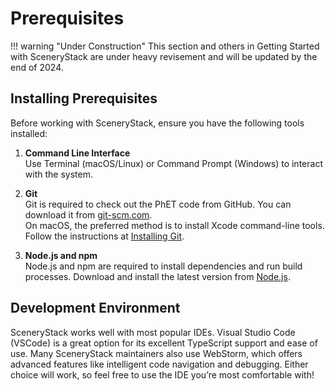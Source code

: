 # Prerequisites

!!! warning "Under Construction"
    This section and others in Getting Started with SceneryStack are under heavy revisement
    and will be updated by the end of 2024.

## Installing Prerequisites

Before working with SceneryStack, ensure you have the following tools installed:

1. **Command Line Interface**  
   Use Terminal (macOS/Linux) or Command Prompt (Windows) to interact with the system.

2. **Git**  
   Git is required to check out the PhET code from GitHub. You can download it from [git-scm.com](https://git-scm.com/downloads).  
   On macOS, the preferred method is to install Xcode command-line tools. Follow the instructions at [Installing Git](https://git-scm.com/book/en/v2/Getting-Started-Installing-Git).

3. **Node.js and npm**  
   Node.js and npm are required to install dependencies and run build processes. Download and install the latest version from [Node.js](https://nodejs.org/).

## Development Environment

SceneryStack works well with most popular IDEs. Visual Studio Code (VSCode) is a great option for its excellent TypeScript support and ease of use. Many SceneryStack maintainers also use WebStorm, which offers advanced features like intelligent code navigation and debugging. Either choice will work, so feel free to use the IDE you’re most comfortable with!